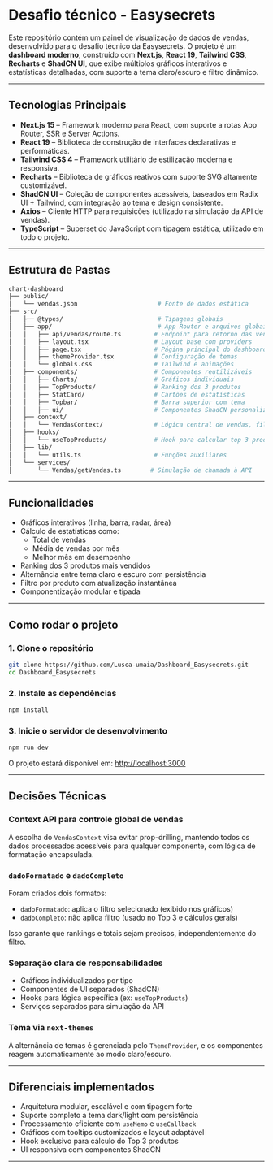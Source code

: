 # Desafio técnico - Easysecrets

Este repositório contém um painel de visualização de dados de vendas, desenvolvido para o desafio técnico da Easysecrets. O projeto é um **dashboard moderno**, construído com **Next.js**, **React 19**, **Tailwind CSS**, **Recharts** e **ShadCN UI**, que exibe múltiplos gráficos interativos e estatísticas detalhadas, com suporte a tema claro/escuro e filtro dinâmico.

---

## Tecnologias Principais

- **Next.js 15** – Framework moderno para React, com suporte a rotas App Router, SSR e Server Actions.
- **React 19** – Biblioteca de construção de interfaces declarativas e performáticas.
- **Tailwind CSS 4** – Framework utilitário de estilização moderna e responsiva.
- **Recharts** – Biblioteca de gráficos reativos com suporte SVG altamente customizável.
- **ShadCN UI** – Coleção de componentes acessíveis, baseados em Radix UI + Tailwind, com integração ao tema e design consistente.
- **Axios** – Cliente HTTP para requisições (utilizado na simulação da API de vendas).
- **TypeScript** – Superset do JavaScript com tipagem estática, utilizado em todo o projeto.

---

## Estrutura de Pastas

```bash
chart-dashboard
├── public/
│   └── vendas.json                      # Fonte de dados estática
├── src/
│   ├── @types/                          # Tipagens globais
│   ├── app/                             # App Router e arquivos globais
│   │   ├── api/vendas/route.ts         # Endpoint para retorno das vendas
│   │   ├── layout.tsx                  # Layout base com providers
│   │   ├── page.tsx                    # Página principal do dashboard
│   │   ├── themeProvider.tsx           # Configuração de temas
│   │   └── globals.css                 # Tailwind e animações
│   ├── components/                     # Componentes reutilizáveis
│   │   ├── Charts/                     # Gráficos individuais
│   │   ├── TopProducts/                # Ranking dos 3 produtos
│   │   ├── StatCard/                   # Cartões de estatísticas
│   │   ├── Topbar/                     # Barra superior com tema
│   │   ├── ui/                         # Componentes ShadCN personalizados
│   ├── context/
│   │   └── VendasContext/              # Lógica central de vendas, filtros e estatísticas
│   ├── hooks/
│   │   └── useTopProducts/             # Hook para calcular top 3 produtos
│   ├── lib/
│   │   └── utils.ts                    # Funções auxiliares
│   └── services/
│       └── Vendas/getVendas.ts        # Simulação de chamada à API
```

---

## Funcionalidades

- Gráficos interativos (linha, barra, radar, área)
- Cálculo de estatísticas como:
  - Total de vendas
  - Média de vendas por mês
  - Melhor mês em desempenho
- Ranking dos 3 produtos mais vendidos
- Alternância entre tema claro e escuro com persistência
- Filtro por produto com atualização instantânea
- Componentização modular e tipada

---

## Como rodar o projeto

### 1. Clone o repositório

```bash
git clone https://github.com/Lusca-umaia/Dashboard_Easysecrets.git
cd Dashboard_Easysecrets
```

### 2. Instale as dependências

```bash
npm install
```

### 3. Inicie o servidor de desenvolvimento

```bash
npm run dev
```

O projeto estará disponível em: [http://localhost:3000](http://localhost:3000)

---

## Decisões Técnicas

### Context API para controle global de vendas

A escolha do `VendasContext` visa evitar prop-drilling, mantendo todos os dados processados acessíveis para qualquer componente, com lógica de formatação encapsulada.

### `dadoFormatado` e `dadoCompleto`

Foram criados dois formatos:

- `dadoFormatado`: aplica o filtro selecionado (exibido nos gráficos)
- `dadoCompleto`: não aplica filtro (usado no Top 3 e cálculos gerais)

Isso garante que rankings e totais sejam precisos, independentemente do filtro.

### Separação clara de responsabilidades

- Gráficos individualizados por tipo
- Componentes de UI separados (ShadCN)
- Hooks para lógica específica (ex: `useTopProducts`)
- Serviços separados para simulação da API

### Tema via `next-themes`

A alternância de temas é gerenciada pelo `ThemeProvider`, e os componentes reagem automaticamente ao modo claro/escuro.

---

## Diferenciais implementados

- Arquitetura modular, escalável e com tipagem forte
- Suporte completo a tema dark/light com persistência
- Processamento eficiente com `useMemo` e `useCallback`
- Gráficos com tooltips customizados e layout adaptável
- Hook exclusivo para cálculo do Top 3 produtos
- UI responsiva com componentes ShadCN

---
